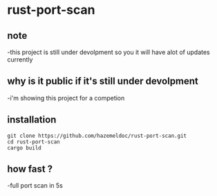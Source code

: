 # rust-port-scan

## note

-this project is still under devolpment so you it will have alot of updates currently

## why is it public if it's still under devolpment

-i'm showing this project for a competion

## installation

```
git clone https://github.com/hazemeldoc/rust-port-scan.git
cd rust-port-scan
cargo build
```

## how fast ?

-full port scan in 5s
